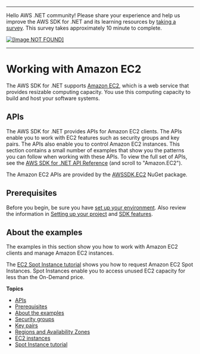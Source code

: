 --------

Hello AWS \.NET community\! Please share your experience and help us improve the AWS SDK for \.NET and its learning resources by [taking a survey](https://amazonmr.au1.qualtrics.com/jfe/form/SV_bqfQLfZ5nhFUiV0)\. This survey takes approximately 10 minute to complete\.

 [ ![\[Image NOT FOUND\]](http://docs.aws.amazon.com/sdk-for-net/latest/developer-guide/images/SurveyButton.png) ](https://amazonmr.au1.qualtrics.com/jfe/form/SV_bqfQLfZ5nhFUiV0)

--------

# Working with Amazon EC2<a name="ec2-apis-intro"></a>

The AWS SDK for \.NET supports [Amazon EC2](https://docs.aws.amazon.com/ec2/), which is a web service that provides resizable computing capacity\. You use this computing capacity to build and host your software systems\.

## APIs<a name="w8aac19c19b5"></a>

The AWS SDK for \.NET provides APIs for Amazon EC2 clients\. The APIs enable you to work with EC2 features such as security groups and key pairs\. The APIs also enable you to control Amazon EC2 instances\. This section contains a small number of examples that show you the patterns you can follow when working with these APIs\. To view the full set of APIs, see the [AWS SDK for \.NET API Reference](https://docs.aws.amazon.com/sdkfornet/v3/apidocs/) \(and scroll to "Amazon\.EC2"\)\.

The Amazon EC2 APIs are provided by the [AWSSDK\.EC2](https://www.nuget.org/packages/AWSSDK.EC2) NuGet package\.

## Prerequisites<a name="w8aac19c19b7"></a>

Before you begin, be sure you have [set up your environment](net-dg-setup.md)\. Also review the information in [Setting up your project](net-dg-config.md) and [SDK features](net-dg-sdk-features.md)\.

## About the examples<a name="ec2-apis-intro-about"></a>

The examples in this section show you how to work with Amazon EC2 clients and manage Amazon EC2 instances\.

The [EC2 Spot Instance tutorial](how-to-spot-instances.md) shows you how to request Amazon EC2 Spot Instances\. Spot Instances enable you to access unused EC2 capacity for less than the On\-Demand price\.

**Topics**
+ [APIs](#w8aac19c19b5)
+ [Prerequisites](#w8aac19c19b7)
+ [About the examples](#ec2-apis-intro-about)
+ [Security groups](security-groups.md)
+ [Key pairs](key-pairs.md)
+ [Regions and Availability Zones](using-regions-and-availability-zones.md)
+ [EC2 instances](how-to-ec2.md)
+ [Spot Instance tutorial](how-to-spot-instances.md)